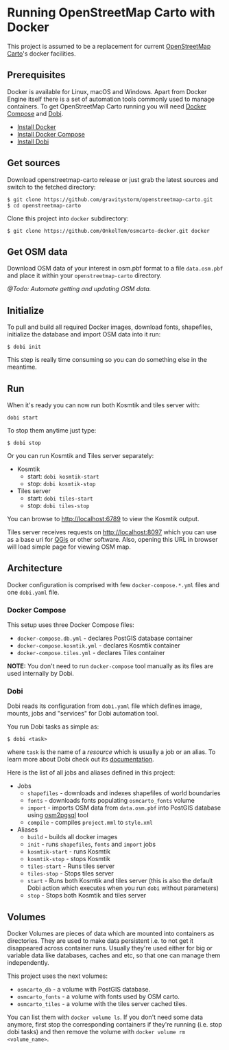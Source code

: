 # Running OpenStreetMap Carto with Docker

This project is assumed to be a replacement for current [OpenStreetMap Carto](https://github.com/gravitystorm/openstreetmap-carto)'s docker facilities. 

## Prerequisites

Docker is available for Linux, macOS and Windows. Apart from Docker Engine itself there is a set of automation tools
commonly used to manage containers. To get OpenStreetMap Carto running you will need [Docker Compose](https://docs.docker.com/compose/) 
and [Dobi](https://dnephin.github.io/dobi/).

* [Install Docker](https://docs.docker.com/engine/installation/)
* [Install Docker Compose](https://docs.docker.com/compose/install/)
* [Install Dobi](https://dnephin.github.io/dobi/install.html)

## Get sources
 
Download openstreetmap-carto release or just grab the latest sources and switch to the fetched directory:

```
$ git clone https://github.com/gravitystorm/openstreetmap-carto.git
$ cd openstreetmap-carto
```

Clone this project into `docker` subdirectory:

```
$ git clone https://github.com/OnkelTem/osmcarto-docker.git docker
```

## Get OSM data

Download OSM data of your interest in osm.pbf format to a file `data.osm.pbf` and place it within your `openstreetmap-carto` directory.

*@Todo: Automate getting and updating OSM data.*

## Initialize

To pull and build all required Docker images, download fonts, shapefiles, initialize the database and import OSM data into it run: 
```
$ dobi init
```
This step is really time consuming so you can do something else in the meantime. 

## Run

When it's ready you can now run both Kosmtik and tiles server with:
```
dobi start
```
To stop them anytime just type:
```
$ dobi stop
```

Or you can run Kosmtik and Tiles server separately:

* Kosmtik
  * start: `dobi kosmtik-start`
  * stop: `dobi kosmtik-stop`
* Tiles server
  * start: `dobi tiles-start`
  * stop: `dobi tiles-stop`

You can browse to [http://localhost:6789](http://localhost:6789) to view the Kosmtik output.

Tiles server receives requests on [http://localhost:8097](http://localhost:8097) which you can use as a base uri for [QGis](https://www.qgis.org) 
or other software. Also, opening this URL in browser will load simple page for viewing OSM map.

## Architecture

Docker configuration is comprised with few `docker-compose.*.yml` files and one `dobi.yaml` file.

### Docker Compose

This setup uses three Docker Compose files:

* `docker-compose.db.yml` - declares PostGIS database container
* `docker-compose.kosmtik.yml` - declares Kosmtik container
* `docker-compose.tiles.yml` - declares Tiles container

**NOTE:** You don't need to run `docker-compose` tool manually as its files are used internally by Dobi.

### Dobi

Dobi reads its configuration from `dobi.yaml` file which defines image, mounts, jobs and "services" for Dobi automation tool.

You run Dobi tasks as simple as:
```
$ dobi <task>
```
where `task` is the name of a *resource* which is usually a job or an alias. To learn more about Dobi check out its [documentation](https://dnephin.github.io/dobi/).

Here is the list of all jobs and aliases defined in this project: 

* Jobs
  * `shapefiles` - downloads and indexes shapefiles of world boundaries
  * `fonts` - downloads fonts populating `osmcarto_fonts` volume
  * `import` - imports OSM data from `data.osm.pbf` into PostGIS database using [osm2pgsql](https://github.com/openstreetmap/osm2pgsql) tool
  * `compile` - compiles `project.mml` to `style.xml`
* Aliases
  * `build` - builds all docker images
  * `init` - runs `shapefiles`, `fonts` and `import` jobs
  * `kosmtik-start` - runs Kosmtik
  * `kosmtik-stop` - stops Kosmtik
  * `tiles-start` - Runs tiles server
  * `tiles-stop` - Stops tiles server
  * `start` - Runs both Kosmtik and tiles server (this is also the default Dobi action which executes when you run `dobi` without parameters) 
  * `stop` - Stops both Kosmtik and tiles server

## Volumes

Docker Volumes are pieces of data which are mounted into containers as directories. They are used to make data persistent i.e. to not get it disappeared
across container runs. Usually they're used either for big or variable data like databases, caches and etc, so that one can manage them
independently.

This project uses the next volumes:

* `osmcarto_db` - a volume with PostGIS database.
* `osmcarto_fonts` - a volume with fonts used by OSM carto.
* `osmcarto_tiles` - a volume with the tiles server cached tiles.

You can list them with `docker volume ls`. If you don't need some data anymore, first stop the corresponding containers if they're running (i.e. stop dobi tasks) 
and then remove the volume with `docker volume rm <volume_name>`.  


